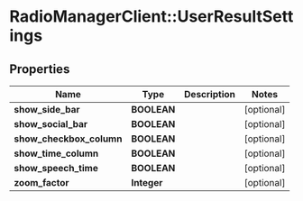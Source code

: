 # RadioManagerClient::UserResultSettings

## Properties
Name | Type | Description | Notes
------------ | ------------- | ------------- | -------------
**show_side_bar** | **BOOLEAN** |  | [optional] 
**show_social_bar** | **BOOLEAN** |  | [optional] 
**show_checkbox_column** | **BOOLEAN** |  | [optional] 
**show_time_column** | **BOOLEAN** |  | [optional] 
**show_speech_time** | **BOOLEAN** |  | [optional] 
**zoom_factor** | **Integer** |  | [optional] 


